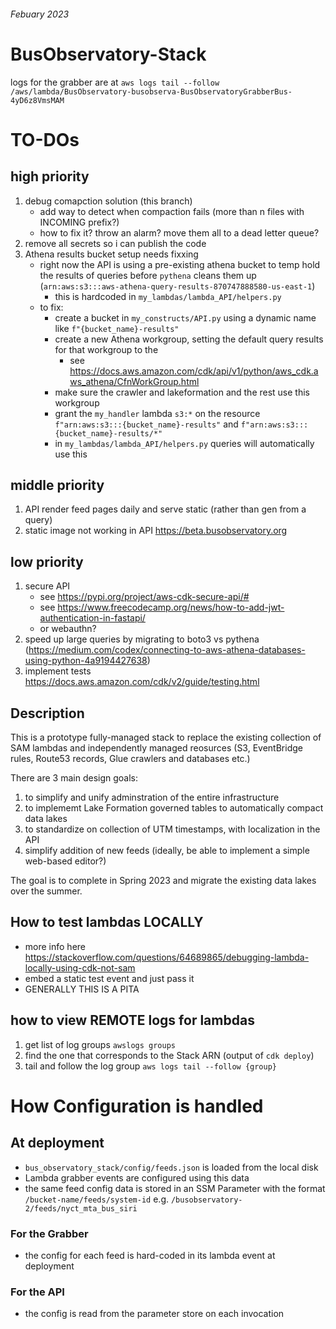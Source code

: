 
###### Febuary 2023
# BusObservatory-Stack 

logs for the grabber are at `aws logs tail --follow /aws/lambda/BusObservatory-busobserva-BusObservatoryGrabberBus-4yD6z8VmsMAM`

# TO-DOs

## high priority

1. debug comapction solution (this branch)
    - add way to detect when compaction fails (more than n files with INCOMING prefix?)
    - how to fix it? throw an alarm? move them all to a dead letter queue?
2. remove all secrets so i can publish the code
3. Athena results bucket setup needs fixxing
    - right now the API is using a pre-existing athena bucket to temp hold the results of queries before `pythena` cleans them up (`arn:aws:s3:::aws-athena-query-results-870747888580-us-east-1`)
        - this is hardcoded in `my_lambdas/lambda_API/helpers.py`
    - to fix:
        - create a bucket in `my_constructs/API.py` using a dynamic name like `f"{bucket_name}-results"`
        - create a new Athena workgroup, setting the default query results for that workgroup to the
            - see https://docs.aws.amazon.com/cdk/api/v1/python/aws_cdk.aws_athena/CfnWorkGroup.html
        - make sure the crawler and lakeformation and the rest use this workgroup
        - grant the `my_handler` lambda `s3:*` on the resource `f"arn:aws:s3:::{bucket_name}-results"` and `f"arn:aws:s3:::{bucket_name}-results/*"`
        - in `my_lambdas/lambda_API/helpers.py` queries will automatically use this

## middle priority

1. API render feed pages daily and serve static (rather than gen from a query)
2. static image not working in API https://beta.busobservatory.org


## low priority

1. secure API
    - see https://pypi.org/project/aws-cdk-secure-api/#
    - see https://www.freecodecamp.org/news/how-to-add-jwt-authentication-in-fastapi/
    - or webauthn?
2. speed up large queries by migrating to boto3 vs pythena (https://medium.com/codex/connecting-to-aws-athena-databases-using-python-4a9194427638)
3. implement tests https://docs.aws.amazon.com/cdk/v2/guide/testing.html


## Description
This is a prototype fully-managed stack to replace the existing collection of SAM lambdas and independently managed reosurces (S3, EventBridge rules, Route53 records, Glue crawlers and databases etc.)

There are 3 main design goals:
1. to simplify and unify adminstration of the entire infrastructure
2. to implememt Lake Formation governed tables to automatically compact data lakes
3. to standardize on collection of UTM timestamps, with localization in the API
4. simplify addition of new feeds (ideally, be able to implement a simple web-based editor?)

The goal is to complete in Spring 2023 and migrate the existing data lakes over the summer.

## How to test lambdas LOCALLY
- more info here https://stackoverflow.com/questions/64689865/debugging-lambda-locally-using-cdk-not-sam
- embed a static test event and just pass it
- GENERALLY THIS IS A PITA

## how to view REMOTE logs for lambdas

1. get list of log groups `awslogs groups`
2. find the one that corresponds to the Stack ARN (output of `cdk deploy`)
3. tail and follow the log group `aws logs tail --follow {group}`


# How Configuration is handled

## At deployment
- `bus_observatory_stack/config/feeds.json` is loaded from the local disk
- Lambda grabber events are configured using this data
- the same feed config data is stored in an SSM Parameter with the format `/bucket-name/feeds/system-id` e.g. `/busobservatory-2/feeds/nyct_mta_bus_siri`

### For the Grabber
- the config for each feed is hard-coded in its lambda event at deployment

### For the API
- the config is read from the parameter store on each invocation
